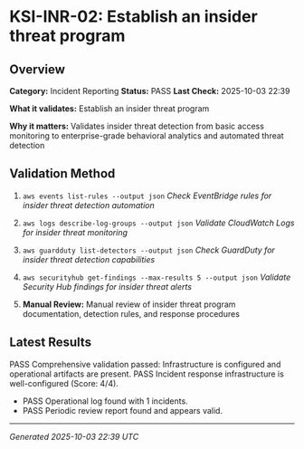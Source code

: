 # KSI-INR-02: Establish an insider threat program

## Overview

**Category:** Incident Reporting
**Status:** PASS
**Last Check:** 2025-10-03 22:39

**What it validates:** Establish an insider threat program

**Why it matters:** Validates insider threat detection from basic access monitoring to enterprise-grade behavioral analytics and automated threat detection

## Validation Method

1. `aws events list-rules --output json`
   *Check EventBridge rules for insider threat detection automation*

2. `aws logs describe-log-groups --output json`
   *Validate CloudWatch Logs for insider threat monitoring*

3. `aws guardduty list-detectors --output json`
   *Check GuardDuty for insider threat detection capabilities*

4. `aws securityhub get-findings --max-results 5 --output json`
   *Validate Security Hub findings for insider threat alerts*

5. **Manual Review:** Manual review of insider threat program documentation, detection rules, and response procedures

## Latest Results

PASS Comprehensive validation passed: Infrastructure is configured and operational artifacts are present. PASS Incident response infrastructure is well-configured (Score: 4/4).
- PASS Operational log found with 1 incidents.
- PASS Periodic review report found and appears valid.

---
*Generated 2025-10-03 22:39 UTC*
